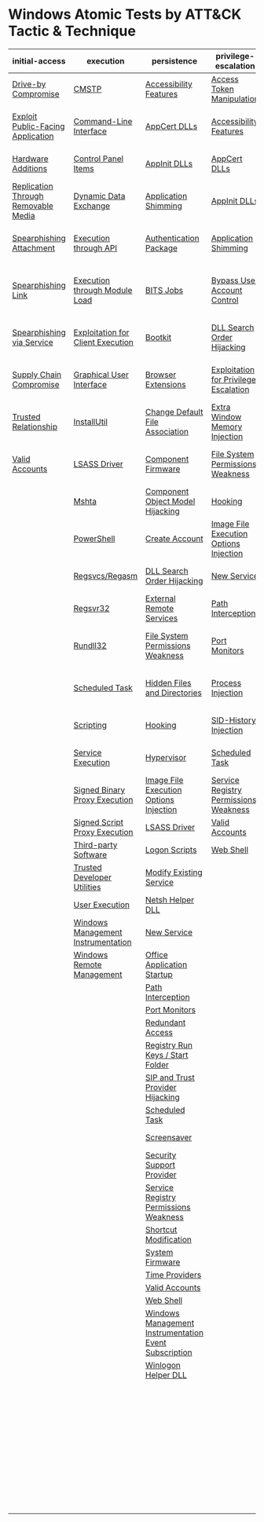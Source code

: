 # Windows Atomic Tests by ATT&CK Tactic & Technique
| initial-access | execution | persistence | privilege-escalation | defense-evasion | credential-access | discovery | lateral-movement | collection | exfiltration | command-and-control |
|-----|-----|-----|-----|-----|-----|-----|-----|-----|-----|-----|
| [Drive-by Compromise](https://github.com/redcanaryco/atomic-red-team/blob/uppercase-everything/CONTRIBUTIONS.md) | [CMSTP](./T1191/T1191.md) | [Accessibility Features](./T1015/T1015.md) | [Access Token Manipulation](./T1134/T1134.md) | [Access Token Manipulation](./T1134/T1134.md) | [Account Manipulation](./T1098/T1098.md) | [Account Discovery](./T1087/T1087.md) | [Application Deployment Software](https://github.com/redcanaryco/atomic-red-team/blob/uppercase-everything/CONTRIBUTIONS.md) | [Audio Capture](./T1123/T1123.md) | [Automated Exfiltration](https://github.com/redcanaryco/atomic-red-team/blob/uppercase-everything/CONTRIBUTIONS.md) | [Commonly Used Port](https://github.com/redcanaryco/atomic-red-team/blob/uppercase-everything/CONTRIBUTIONS.md) |
| [Exploit Public-Facing Application](https://github.com/redcanaryco/atomic-red-team/blob/uppercase-everything/CONTRIBUTIONS.md) | [Command-Line Interface](./T1059/T1059.md) | [AppCert DLLs](https://github.com/redcanaryco/atomic-red-team/blob/uppercase-everything/CONTRIBUTIONS.md) | [Accessibility Features](./T1015/T1015.md) | [BITS Jobs](./T1197/T1197.md) | [Brute Force](./T1110/T1110.md) | [Application Window Discovery](https://github.com/redcanaryco/atomic-red-team/blob/uppercase-everything/CONTRIBUTIONS.md) | [Distributed Component Object Model](https://github.com/redcanaryco/atomic-red-team/blob/uppercase-everything/CONTRIBUTIONS.md) | [Automated Collection](./T1119/T1119.md) | [Data Compressed](./T1002/T1002.md) | [Communication Through Removable Media](https://github.com/redcanaryco/atomic-red-team/blob/uppercase-everything/CONTRIBUTIONS.md) |
| [Hardware Additions](https://github.com/redcanaryco/atomic-red-team/blob/uppercase-everything/CONTRIBUTIONS.md) | [Control Panel Items](https://github.com/redcanaryco/atomic-red-team/blob/uppercase-everything/CONTRIBUTIONS.md) | [AppInit DLLs](./T1103/T1103.md) | [AppCert DLLs](https://github.com/redcanaryco/atomic-red-team/blob/uppercase-everything/CONTRIBUTIONS.md) | [Binary Padding](https://github.com/redcanaryco/atomic-red-team/blob/uppercase-everything/CONTRIBUTIONS.md) | [Credential Dumping](./T1003/T1003.md) | [Browser Bookmark Discovery](https://github.com/redcanaryco/atomic-red-team/blob/uppercase-everything/CONTRIBUTIONS.md) | [Exploitation of Remote Services](https://github.com/redcanaryco/atomic-red-team/blob/uppercase-everything/CONTRIBUTIONS.md) | [Clipboard Data](./T1115/T1115.md) | [Data Encrypted](./T1022/T1022.md) | [Connection Proxy](https://github.com/redcanaryco/atomic-red-team/blob/uppercase-everything/CONTRIBUTIONS.md) |
| [Replication Through Removable Media](https://github.com/redcanaryco/atomic-red-team/blob/uppercase-everything/CONTRIBUTIONS.md) | [Dynamic Data Exchange](./T1173/T1173.md) | [Application Shimming](./T1138/T1138.md) | [AppInit DLLs](./T1103/T1103.md) | [Bypass User Account Control](https://github.com/redcanaryco/atomic-red-team/blob/uppercase-everything/CONTRIBUTIONS.md) | [Credentials in Files](./T1081/T1081.md) | [File and Directory Discovery](./T1083/T1083.md) | [Logon Scripts](./T1037/T1037.md) | [Data Staged](./T1074/T1074.md) | [Data Transfer Size Limits](./T1030/T1030.md) | [Custom Command and Control Protocol](https://github.com/redcanaryco/atomic-red-team/blob/uppercase-everything/CONTRIBUTIONS.md) |
| [Spearphishing Attachment](https://github.com/redcanaryco/atomic-red-team/blob/uppercase-everything/CONTRIBUTIONS.md) | [Execution through API](https://github.com/redcanaryco/atomic-red-team/blob/uppercase-everything/CONTRIBUTIONS.md) | [Authentication Package](https://github.com/redcanaryco/atomic-red-team/blob/uppercase-everything/CONTRIBUTIONS.md) | [Application Shimming](./T1138/T1138.md) | [CMSTP](./T1191/T1191.md) | [Credentials in Registry](https://github.com/redcanaryco/atomic-red-team/blob/uppercase-everything/CONTRIBUTIONS.md) | [Network Service Scanning](./T1046/T1046.md) | [Pass the Hash](./T1075/T1075.md) | [Data from Information Repositories](https://github.com/redcanaryco/atomic-red-team/blob/uppercase-everything/CONTRIBUTIONS.md) | [Exfiltration Over Alternative Protocol](./T1048/T1048.md) | [Custom Cryptographic Protocol](https://github.com/redcanaryco/atomic-red-team/blob/uppercase-everything/CONTRIBUTIONS.md) |
| [Spearphishing Link](https://github.com/redcanaryco/atomic-red-team/blob/uppercase-everything/CONTRIBUTIONS.md) | [Execution through Module Load](https://github.com/redcanaryco/atomic-red-team/blob/uppercase-everything/CONTRIBUTIONS.md) | [BITS Jobs](./T1197/T1197.md) | [Bypass User Account Control](https://github.com/redcanaryco/atomic-red-team/blob/uppercase-everything/CONTRIBUTIONS.md) | [Code Signing](https://github.com/redcanaryco/atomic-red-team/blob/uppercase-everything/CONTRIBUTIONS.md) | [Exploitation for Credential Access](https://github.com/redcanaryco/atomic-red-team/blob/uppercase-everything/CONTRIBUTIONS.md) | [Network Share Discovery](./T1135/T1135.md) | [Pass the Ticket](https://github.com/redcanaryco/atomic-red-team/blob/uppercase-everything/CONTRIBUTIONS.md) | [Data from Local System](https://github.com/redcanaryco/atomic-red-team/blob/uppercase-everything/CONTRIBUTIONS.md) | [Exfiltration Over Command and Control Channel](https://github.com/redcanaryco/atomic-red-team/blob/uppercase-everything/CONTRIBUTIONS.md) | [Data Encoding](https://github.com/redcanaryco/atomic-red-team/blob/uppercase-everything/CONTRIBUTIONS.md) |
| [Spearphishing via Service](https://github.com/redcanaryco/atomic-red-team/blob/uppercase-everything/CONTRIBUTIONS.md) | [Exploitation for Client Execution](https://github.com/redcanaryco/atomic-red-team/blob/uppercase-everything/CONTRIBUTIONS.md) | [Bootkit](https://github.com/redcanaryco/atomic-red-team/blob/uppercase-everything/CONTRIBUTIONS.md) | [DLL Search Order Hijacking](https://github.com/redcanaryco/atomic-red-team/blob/uppercase-everything/CONTRIBUTIONS.md) | [Component Firmware](https://github.com/redcanaryco/atomic-red-team/blob/uppercase-everything/CONTRIBUTIONS.md) | [Forced Authentication](https://github.com/redcanaryco/atomic-red-team/blob/uppercase-everything/CONTRIBUTIONS.md) | [Password Policy Discovery](https://github.com/redcanaryco/atomic-red-team/blob/uppercase-everything/CONTRIBUTIONS.md) | [Remote Desktop Protocol](./T1076/T1076.md) | [Data from Network Shared Drive](https://github.com/redcanaryco/atomic-red-team/blob/uppercase-everything/CONTRIBUTIONS.md) | [Exfiltration Over Other Network Medium](https://github.com/redcanaryco/atomic-red-team/blob/uppercase-everything/CONTRIBUTIONS.md) | [Data Obfuscation](https://github.com/redcanaryco/atomic-red-team/blob/uppercase-everything/CONTRIBUTIONS.md) |
| [Supply Chain Compromise](https://github.com/redcanaryco/atomic-red-team/blob/uppercase-everything/CONTRIBUTIONS.md) | [Graphical User Interface](https://github.com/redcanaryco/atomic-red-team/blob/uppercase-everything/CONTRIBUTIONS.md) | [Browser Extensions](./T1176/T1176.md) | [Exploitation for Privilege Escalation](https://github.com/redcanaryco/atomic-red-team/blob/uppercase-everything/CONTRIBUTIONS.md) | [Component Object Model Hijacking](./T1122/T1122.md) | [Hooking](./T1179/T1179.md) | [Peripheral Device Discovery](https://github.com/redcanaryco/atomic-red-team/blob/uppercase-everything/CONTRIBUTIONS.md) | [Remote File Copy](./T1105/T1105.md) | [Data from Removable Media](https://github.com/redcanaryco/atomic-red-team/blob/uppercase-everything/CONTRIBUTIONS.md) | [Exfiltration Over Physical Medium](https://github.com/redcanaryco/atomic-red-team/blob/uppercase-everything/CONTRIBUTIONS.md) | [Domain Fronting](https://github.com/redcanaryco/atomic-red-team/blob/uppercase-everything/CONTRIBUTIONS.md) |
| [Trusted Relationship](https://github.com/redcanaryco/atomic-red-team/blob/uppercase-everything/CONTRIBUTIONS.md) | [InstallUtil](./T1118/T1118.md) | [Change Default File Association](./T1042/T1042.md) | [Extra Window Memory Injection](https://github.com/redcanaryco/atomic-red-team/blob/uppercase-everything/CONTRIBUTIONS.md) | [Control Panel Items](https://github.com/redcanaryco/atomic-red-team/blob/uppercase-everything/CONTRIBUTIONS.md) | [Input Capture](./T1056/T1056.md) | [Permission Groups Discovery](./T1069/T1069.md) | [Remote Services](https://github.com/redcanaryco/atomic-red-team/blob/uppercase-everything/CONTRIBUTIONS.md) | [Email Collection](https://github.com/redcanaryco/atomic-red-team/blob/uppercase-everything/CONTRIBUTIONS.md) | [Scheduled Transfer](https://github.com/redcanaryco/atomic-red-team/blob/uppercase-everything/CONTRIBUTIONS.md) | [Fallback Channels](https://github.com/redcanaryco/atomic-red-team/blob/uppercase-everything/CONTRIBUTIONS.md) |
| [Valid Accounts](https://github.com/redcanaryco/atomic-red-team/blob/uppercase-everything/CONTRIBUTIONS.md) | [LSASS Driver](https://github.com/redcanaryco/atomic-red-team/blob/uppercase-everything/CONTRIBUTIONS.md) | [Component Firmware](https://github.com/redcanaryco/atomic-red-team/blob/uppercase-everything/CONTRIBUTIONS.md) | [File System Permissions Weakness](https://github.com/redcanaryco/atomic-red-team/blob/uppercase-everything/CONTRIBUTIONS.md) | [DCShadow](https://github.com/redcanaryco/atomic-red-team/blob/uppercase-everything/CONTRIBUTIONS.md) | [Kerberoasting](https://github.com/redcanaryco/atomic-red-team/blob/uppercase-everything/CONTRIBUTIONS.md) | [Process Discovery](./T1057/T1057.md) | [Replication Through Removable Media](https://github.com/redcanaryco/atomic-red-team/blob/uppercase-everything/CONTRIBUTIONS.md) | [Input Capture](./T1056/T1056.md) |  | [Multi-Stage Channels](https://github.com/redcanaryco/atomic-red-team/blob/uppercase-everything/CONTRIBUTIONS.md) |
|  | [Mshta](./T1170/T1170.md) | [Component Object Model Hijacking](./T1122/T1122.md) | [Hooking](./T1179/T1179.md) | [DLL Search Order Hijacking](https://github.com/redcanaryco/atomic-red-team/blob/uppercase-everything/CONTRIBUTIONS.md) | [LLMNR/NBT-NS Poisoning](https://github.com/redcanaryco/atomic-red-team/blob/uppercase-everything/CONTRIBUTIONS.md) | [Query Registry](./T1012/T1012.md) | [Shared Webroot](https://github.com/redcanaryco/atomic-red-team/blob/uppercase-everything/CONTRIBUTIONS.md) | [Man in the Browser](https://github.com/redcanaryco/atomic-red-team/blob/uppercase-everything/CONTRIBUTIONS.md) |  | [Multi-hop Proxy](https://github.com/redcanaryco/atomic-red-team/blob/uppercase-everything/CONTRIBUTIONS.md) |
|  | [PowerShell](./T1086/T1086.md) | [Create Account](./T1136/T1136.md) | [Image File Execution Options Injection](./T1183/T1183.md) | [DLL Side-Loading](https://github.com/redcanaryco/atomic-red-team/blob/uppercase-everything/CONTRIBUTIONS.md) | [Network Sniffing](https://github.com/redcanaryco/atomic-red-team/blob/uppercase-everything/CONTRIBUTIONS.md) | [Remote System Discovery](./T1018/T1018.md) | [Taint Shared Content](https://github.com/redcanaryco/atomic-red-team/blob/uppercase-everything/CONTRIBUTIONS.md) | [Screen Capture](./T1113/T1113.md) |  | [Multiband Communication](https://github.com/redcanaryco/atomic-red-team/blob/uppercase-everything/CONTRIBUTIONS.md) |
|  | [Regsvcs/Regasm](./T1121/T1121.md) | [DLL Search Order Hijacking](https://github.com/redcanaryco/atomic-red-team/blob/uppercase-everything/CONTRIBUTIONS.md) | [New Service](./T1050/T1050.md) | [Deobfuscate/Decode Files or Information](./T1140/T1140.md) | [Password Filter DLL](https://github.com/redcanaryco/atomic-red-team/blob/uppercase-everything/CONTRIBUTIONS.md) | [Security Software Discovery](./T1063/T1063.md) | [Third-party Software](https://github.com/redcanaryco/atomic-red-team/blob/uppercase-everything/CONTRIBUTIONS.md) | [Video Capture](https://github.com/redcanaryco/atomic-red-team/blob/uppercase-everything/CONTRIBUTIONS.md) |  | [Multilayer Encryption](https://github.com/redcanaryco/atomic-red-team/blob/uppercase-everything/CONTRIBUTIONS.md) |
|  | [Regsvr32](./T1117/T1117.md) | [External Remote Services](https://github.com/redcanaryco/atomic-red-team/blob/uppercase-everything/CONTRIBUTIONS.md) | [Path Interception](https://github.com/redcanaryco/atomic-red-team/blob/uppercase-everything/CONTRIBUTIONS.md) | [Disabling Security Tools](./T1089/T1089.md) | [Private Keys](./T1145/T1145.md) | [System Information Discovery](./T1082/T1082.md) | [Windows Admin Shares](./T1077/T1077.md) |  |  | [Remote Access Tools](https://github.com/redcanaryco/atomic-red-team/blob/uppercase-everything/CONTRIBUTIONS.md) |
|  | [Rundll32](./T1085/T1085.md) | [File System Permissions Weakness](https://github.com/redcanaryco/atomic-red-team/blob/uppercase-everything/CONTRIBUTIONS.md) | [Port Monitors](https://github.com/redcanaryco/atomic-red-team/blob/uppercase-everything/CONTRIBUTIONS.md) | [Exploitation for Defense Evasion](https://github.com/redcanaryco/atomic-red-team/blob/uppercase-everything/CONTRIBUTIONS.md) | [Replication Through Removable Media](https://github.com/redcanaryco/atomic-red-team/blob/uppercase-everything/CONTRIBUTIONS.md) | [System Network Configuration Discovery](./T1016/T1016.md) | [Windows Remote Management](./T1028/T1028.md) |  |  | [Remote File Copy](./T1105/T1105.md) |
|  | [Scheduled Task](./T1053/T1053.md) | [Hidden Files and Directories](./T1158/T1158.md) | [Process Injection](./T1055/T1055.md) | [Extra Window Memory Injection](https://github.com/redcanaryco/atomic-red-team/blob/uppercase-everything/CONTRIBUTIONS.md) | [Two-Factor Authentication Interception](https://github.com/redcanaryco/atomic-red-team/blob/uppercase-everything/CONTRIBUTIONS.md) | [System Network Connections Discovery](https://github.com/redcanaryco/atomic-red-team/blob/uppercase-everything/CONTRIBUTIONS.md) |  |  |  | [Standard Application Layer Protocol](https://github.com/redcanaryco/atomic-red-team/blob/uppercase-everything/CONTRIBUTIONS.md) |
|  | [Scripting](https://github.com/redcanaryco/atomic-red-team/blob/uppercase-everything/CONTRIBUTIONS.md) | [Hooking](./T1179/T1179.md) | [SID-History Injection](https://github.com/redcanaryco/atomic-red-team/blob/uppercase-everything/CONTRIBUTIONS.md) | [File Deletion](./T1107/T1107.md) |  | [System Owner/User Discovery](./T1033/T1033.md) |  |  |  | [Standard Cryptographic Protocol](https://github.com/redcanaryco/atomic-red-team/blob/uppercase-everything/CONTRIBUTIONS.md) |
|  | [Service Execution](https://github.com/redcanaryco/atomic-red-team/blob/uppercase-everything/CONTRIBUTIONS.md) | [Hypervisor](https://github.com/redcanaryco/atomic-red-team/blob/uppercase-everything/CONTRIBUTIONS.md) | [Scheduled Task](./T1053/T1053.md) | [File System Logical Offsets](https://github.com/redcanaryco/atomic-red-team/blob/uppercase-everything/CONTRIBUTIONS.md) |  | [System Service Discovery](./T1007/T1007.md) |  |  |  | [Standard Non-Application Layer Protocol](https://github.com/redcanaryco/atomic-red-team/blob/uppercase-everything/CONTRIBUTIONS.md) |
|  | [Signed Binary Proxy Execution](https://github.com/redcanaryco/atomic-red-team/blob/uppercase-everything/CONTRIBUTIONS.md) | [Image File Execution Options Injection](./T1183/T1183.md) | [Service Registry Permissions Weakness](https://github.com/redcanaryco/atomic-red-team/blob/uppercase-everything/CONTRIBUTIONS.md) | [Hidden Files and Directories](./T1158/T1158.md) |  | [System Time Discovery](./T1124/T1124.md) |  |  |  | [Uncommonly Used Port](https://github.com/redcanaryco/atomic-red-team/blob/uppercase-everything/CONTRIBUTIONS.md) |
|  | [Signed Script Proxy Execution](https://github.com/redcanaryco/atomic-red-team/blob/uppercase-everything/CONTRIBUTIONS.md) | [LSASS Driver](https://github.com/redcanaryco/atomic-red-team/blob/uppercase-everything/CONTRIBUTIONS.md) | [Valid Accounts](https://github.com/redcanaryco/atomic-red-team/blob/uppercase-everything/CONTRIBUTIONS.md) | [Image File Execution Options Injection](./T1183/T1183.md) |  |  |  |  |  | [Web Service](https://github.com/redcanaryco/atomic-red-team/blob/uppercase-everything/CONTRIBUTIONS.md) |
|  | [Third-party Software](https://github.com/redcanaryco/atomic-red-team/blob/uppercase-everything/CONTRIBUTIONS.md) | [Logon Scripts](./T1037/T1037.md) | [Web Shell](https://github.com/redcanaryco/atomic-red-team/blob/uppercase-everything/CONTRIBUTIONS.md) | [Indicator Blocking](https://github.com/redcanaryco/atomic-red-team/blob/uppercase-everything/CONTRIBUTIONS.md) |  |  |  |  |  |  |
|  | [Trusted Developer Utilities](./T1127/T1127.md) | [Modify Existing Service](https://github.com/redcanaryco/atomic-red-team/blob/uppercase-everything/CONTRIBUTIONS.md) |  | [Indicator Removal from Tools](https://github.com/redcanaryco/atomic-red-team/blob/uppercase-everything/CONTRIBUTIONS.md) |  |  |  |  |  |  |
|  | [User Execution](https://github.com/redcanaryco/atomic-red-team/blob/uppercase-everything/CONTRIBUTIONS.md) | [Netsh Helper DLL](./T1128/T1128.md) |  | [Indicator Removal on Host](./T1070/T1070.md) |  |  |  |  |  |  |
|  | [Windows Management Instrumentation](./T1047/T1047.md) | [New Service](./T1050/T1050.md) |  | [Indirect Command Execution](https://github.com/redcanaryco/atomic-red-team/blob/uppercase-everything/CONTRIBUTIONS.md) |  |  |  |  |  |  |
|  | [Windows Remote Management](./T1028/T1028.md) | [Office Application Startup](./T1137/T1137.md) |  | [Install Root Certificate](./T1130/T1130.md) |  |  |  |  |  |  |
|  |  | [Path Interception](https://github.com/redcanaryco/atomic-red-team/blob/uppercase-everything/CONTRIBUTIONS.md) |  | [InstallUtil](./T1118/T1118.md) |  |  |  |  |  |  |
|  |  | [Port Monitors](https://github.com/redcanaryco/atomic-red-team/blob/uppercase-everything/CONTRIBUTIONS.md) |  | [Masquerading](https://github.com/redcanaryco/atomic-red-team/blob/uppercase-everything/CONTRIBUTIONS.md) |  |  |  |  |  |  |
|  |  | [Redundant Access](https://github.com/redcanaryco/atomic-red-team/blob/uppercase-everything/CONTRIBUTIONS.md) |  | [Modify Registry](https://github.com/redcanaryco/atomic-red-team/blob/uppercase-everything/CONTRIBUTIONS.md) |  |  |  |  |  |  |
|  |  | [Registry Run Keys / Start Folder](./T1060/T1060.md) |  | [Mshta](./T1170/T1170.md) |  |  |  |  |  |  |
|  |  | [SIP and Trust Provider Hijacking](https://github.com/redcanaryco/atomic-red-team/blob/uppercase-everything/CONTRIBUTIONS.md) |  | [NTFS File Attributes](https://github.com/redcanaryco/atomic-red-team/blob/uppercase-everything/CONTRIBUTIONS.md) |  |  |  |  |  |  |
|  |  | [Scheduled Task](./T1053/T1053.md) |  | [Network Share Connection Removal](https://github.com/redcanaryco/atomic-red-team/blob/uppercase-everything/CONTRIBUTIONS.md) |  |  |  |  |  |  |
|  |  | [Screensaver](https://github.com/redcanaryco/atomic-red-team/blob/uppercase-everything/CONTRIBUTIONS.md) |  | [Obfuscated Files or Information](https://github.com/redcanaryco/atomic-red-team/blob/uppercase-everything/CONTRIBUTIONS.md) |  |  |  |  |  |  |
|  |  | [Security Support Provider](https://github.com/redcanaryco/atomic-red-team/blob/uppercase-everything/CONTRIBUTIONS.md) |  | [Process Doppelgänging](https://github.com/redcanaryco/atomic-red-team/blob/uppercase-everything/CONTRIBUTIONS.md) |  |  |  |  |  |  |
|  |  | [Service Registry Permissions Weakness](https://github.com/redcanaryco/atomic-red-team/blob/uppercase-everything/CONTRIBUTIONS.md) |  | [Process Hollowing](https://github.com/redcanaryco/atomic-red-team/blob/uppercase-everything/CONTRIBUTIONS.md) |  |  |  |  |  |  |
|  |  | [Shortcut Modification](https://github.com/redcanaryco/atomic-red-team/blob/uppercase-everything/CONTRIBUTIONS.md) |  | [Process Injection](./T1055/T1055.md) |  |  |  |  |  |  |
|  |  | [System Firmware](https://github.com/redcanaryco/atomic-red-team/blob/uppercase-everything/CONTRIBUTIONS.md) |  | [Redundant Access](https://github.com/redcanaryco/atomic-red-team/blob/uppercase-everything/CONTRIBUTIONS.md) |  |  |  |  |  |  |
|  |  | [Time Providers](https://github.com/redcanaryco/atomic-red-team/blob/uppercase-everything/CONTRIBUTIONS.md) |  | [Regsvcs/Regasm](./T1121/T1121.md) |  |  |  |  |  |  |
|  |  | [Valid Accounts](https://github.com/redcanaryco/atomic-red-team/blob/uppercase-everything/CONTRIBUTIONS.md) |  | [Regsvr32](./T1117/T1117.md) |  |  |  |  |  |  |
|  |  | [Web Shell](https://github.com/redcanaryco/atomic-red-team/blob/uppercase-everything/CONTRIBUTIONS.md) |  | [Rootkit](./T1014/T1014.md) |  |  |  |  |  |  |
|  |  | [Windows Management Instrumentation Event Subscription](./T1084/T1084.md) |  | [Rundll32](./T1085/T1085.md) |  |  |  |  |  |  |
|  |  | [Winlogon Helper DLL](https://github.com/redcanaryco/atomic-red-team/blob/uppercase-everything/CONTRIBUTIONS.md) |  | [SIP and Trust Provider Hijacking](https://github.com/redcanaryco/atomic-red-team/blob/uppercase-everything/CONTRIBUTIONS.md) |  |  |  |  |  |  |
|  |  |  |  | [Scripting](https://github.com/redcanaryco/atomic-red-team/blob/uppercase-everything/CONTRIBUTIONS.md) |  |  |  |  |  |  |
|  |  |  |  | [Signed Binary Proxy Execution](https://github.com/redcanaryco/atomic-red-team/blob/uppercase-everything/CONTRIBUTIONS.md) |  |  |  |  |  |  |
|  |  |  |  | [Signed Script Proxy Execution](https://github.com/redcanaryco/atomic-red-team/blob/uppercase-everything/CONTRIBUTIONS.md) |  |  |  |  |  |  |
|  |  |  |  | [Software Packing](https://github.com/redcanaryco/atomic-red-team/blob/uppercase-everything/CONTRIBUTIONS.md) |  |  |  |  |  |  |
|  |  |  |  | [Timestomp](./T1099/T1099.md) |  |  |  |  |  |  |
|  |  |  |  | [Trusted Developer Utilities](./T1127/T1127.md) |  |  |  |  |  |  |
|  |  |  |  | [Valid Accounts](https://github.com/redcanaryco/atomic-red-team/blob/uppercase-everything/CONTRIBUTIONS.md) |  |  |  |  |  |  |
|  |  |  |  | [Web Service](https://github.com/redcanaryco/atomic-red-team/blob/uppercase-everything/CONTRIBUTIONS.md) |  |  |  |  |  |  |
